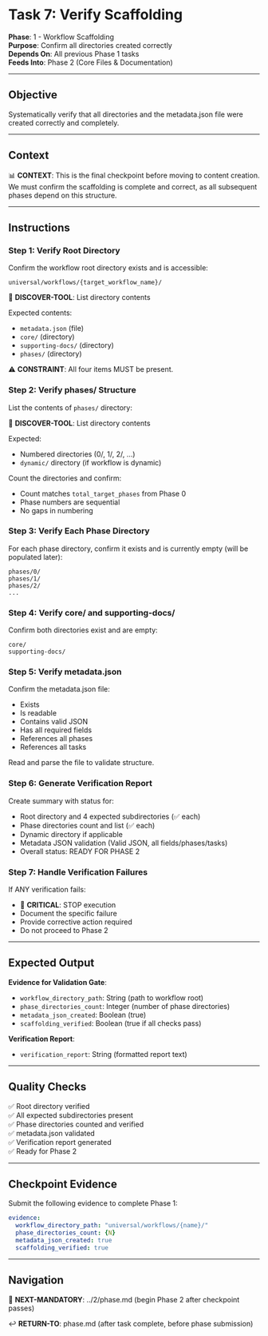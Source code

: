 # Task 7: Verify Scaffolding

**Phase**: 1 - Workflow Scaffolding  
**Purpose**: Confirm all directories created correctly  
**Depends On**: All previous Phase 1 tasks  
**Feeds Into**: Phase 2 (Core Files & Documentation)

---

## Objective

Systematically verify that all directories and the metadata.json file were created correctly and completely.

---

## Context

📊 **CONTEXT**: This is the final checkpoint before moving to content creation. We must confirm the scaffolding is complete and correct, as all subsequent phases depend on this structure.

---

## Instructions

### Step 1: Verify Root Directory

Confirm the workflow root directory exists and is accessible:

```
universal/workflows/{target_workflow_name}/
```

📖 **DISCOVER-TOOL**: List directory contents

Expected contents:
- `metadata.json` (file)
- `core/` (directory)
- `supporting-docs/` (directory)
- `phases/` (directory)

⚠️ **CONSTRAINT**: All four items MUST be present.

### Step 2: Verify phases/ Structure

List the contents of `phases/` directory:

📖 **DISCOVER-TOOL**: List directory contents

Expected:
- Numbered directories (0/, 1/, 2/, ...)
- `dynamic/` directory (if workflow is dynamic)

Count the directories and confirm:
- Count matches `total_target_phases` from Phase 0
- Phase numbers are sequential
- No gaps in numbering

### Step 3: Verify Each Phase Directory

For each phase directory, confirm it exists and is currently empty (will be populated later):

```
phases/0/
phases/1/
phases/2/
...
```

### Step 4: Verify core/ and supporting-docs/

Confirm both directories exist and are empty:

```
core/
supporting-docs/
```

### Step 5: Verify metadata.json

Confirm the metadata.json file:
- Exists
- Is readable
- Contains valid JSON
- Has all required fields
- References all phases
- References all tasks

Read and parse the file to validate structure.

### Step 6: Generate Verification Report

Create summary with status for:
- Root directory and 4 expected subdirectories (✅ each)
- Phase directories count and list (✅ each)
- Dynamic directory if applicable
- Metadata JSON validation (Valid JSON, all fields/phases/tasks)
- Overall status: READY FOR PHASE 2

### Step 7: Handle Verification Failures

If ANY verification fails:
- 🚨 **CRITICAL**: STOP execution
- Document the specific failure
- Provide corrective action required
- Do not proceed to Phase 2

---

## Expected Output

**Evidence for Validation Gate**:
- `workflow_directory_path`: String (path to workflow root)
- `phase_directories_count`: Integer (number of phase directories)
- `metadata_json_created`: Boolean (true)
- `scaffolding_verified`: Boolean (true if all checks pass)

**Verification Report**:
- `verification_report`: String (formatted report text)

---

## Quality Checks

✅ Root directory verified  
✅ All expected subdirectories present  
✅ Phase directories counted and verified  
✅ metadata.json validated  
✅ Verification report generated  
✅ Ready for Phase 2

---

## Checkpoint Evidence

Submit the following evidence to complete Phase 1:

```yaml
evidence:
  workflow_directory_path: "universal/workflows/{name}/"
  phase_directories_count: {N}
  metadata_json_created: true
  scaffolding_verified: true
```

---

## Navigation

🎯 **NEXT-MANDATORY**: ../2/phase.md (begin Phase 2 after checkpoint passes)

↩️ **RETURN-TO**: phase.md (after task complete, before phase submission)

